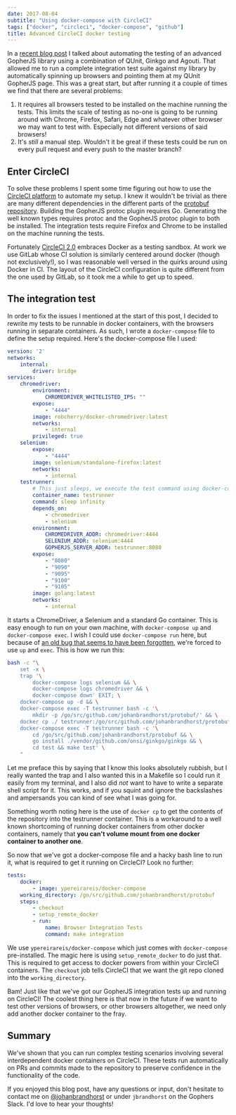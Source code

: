 ```yaml
---
date: 2017-08-04
subtitle: "Using docker-compose with CircleCI"
tags: ["docker", "circleci", "docker-compose", "github"]
title: Advanced CircleCI docker testing
---
```


In a [recent blog post](/post/gopherjs-integration-tests) I talked about
automating the testing of an advanced GopherJS library using a combination
of QUnit, Ginkgo and Agouti. That allowed me to run a complete integration test
suite against my library by automatically spinning up browsers and pointing
them at my QUnit GopherJS page. This was a great start, but after running
it a couple of times we find that there are several problems:

1. It requires all browsers tested to be installed on the machine running the tests.
This limits the scale of testing as no-one is going to be running around with Chrome,
Firefox, Safari, Edge and whatever other browser we may want to test with. Especially
not different versions of said browsers!
1. It's _still_ a manual step. Wouldn't it be great if these tests could be run on every
pull request and every push to the master branch?

## Enter CircleCI

To solve these problems I spent some time figuring out how to use the
[CircleCI platform](https://circleci.com/) to automate my setup.
I knew it wouldn't be trivial as there are many different dependencies
in the different parts of the
[protobuf repository](https://github.com/johanbrandhorst/protobuf).
Building the GopherJS protoc plugin requires Go. Generating
the well known types requires protoc and the GopherJS protoc plugin to both be installed.
The integration tests require Firefox and Chrome to be installed on the machine running the tests.

Fortunately [CircleCI 2.0](https://circleci.com/docs/2.0/) embraces Docker
as a testing sandbox. At work we use GitLab whose CI solution is similarly
centered around docker (though not exclusively!), so I was reasonable well versed
in the quirks around using Docker in CI. The layout of the CircleCI configuration is
quite different from the one used by GitLab, so it took me a while to get up to speed.

## The integration test

In order to fix the issues I mentioned at the start of this post, I decided to rewrite
my tests to be runnable in docker containers, with the browsers running in separate
containers. As such, I wrote a `docker-compose` file to define the setup required.
Here's the docker-compose file I used:

```yaml
version: '2'
networks:
    internal:
        driver: bridge
services:
    chromedriver:
        environment:
            CHROMEDRIVER_WHITELISTED_IPS: ""
        expose:
            - "4444"
        image: robcherry/docker-chromedriver:latest
        networks:
            - internal
        privileged: true
    selenium:
        expose:
            - "4444"
        image: selenium/standalone-firefox:latest
        networks:
            - internal
    testrunner:
        # This just sleeps, we execute the test command using docker-compose exec.
        container_name: testrunner
        command: sleep infinity
        depends_on:
            - chromedriver
            - selenium
        environment:
            CHROMEDRIVER_ADDR: chromedriver:4444
            SELENIUM_ADDR: selenium:4444
            GOPHERJS_SERVER_ADDR: testrunner:8080
        expose:
            - "8080"
            - "9090"
            - "9095"
            - "9100"
            - "9105"
        image: golang:latest
        networks:
            - internal
```

It starts a ChromeDriver, a Selenium and a standard Go container.
This is easy enough to run on your own machine, with `docker-compose up`
and `docker-compose exec`. I wish I could use `docker-compose run` here, but because of
[an old bug that seems to have been forgotten](https://github.com/docker/compose/issues/4052),
we're forced to use `up` and `exec`. This is how we run this:

```bash
bash -c "\
    set -x \
    trap '\
        docker-compose logs selenium && \
        docker-compose logs chromedriver && \
        docker-compose down' EXIT; \
    docker-compose up -d && \
    docker-compose exec -T testrunner bash -c '\
        mkdir -p /go/src/github.com/johanbrandhorst/protobuf/' && \
    docker cp ./ testrunner:/go/src/github.com/johanbrandhorst/protobuf/ && \
    docker-compose exec -T testrunner bash -c '\
        cd /go/src/github.com/johanbrandhorst/protobuf && \
        go install ./vendor/github.com/onsi/ginkgo/ginkgo && \
        cd test && make test' \
    "
```

Let me preface this by saying that I know this looks absolutely rubbish, but I really
wanted the trap and I also wanted this in a Makefile so I could run it easily
from my terminal, and I also did _not_ want to have to write a separate shell script for it.
This works, and if you squint and ignore
the backslashes and ampersands you can kind of see what I was going for.

Something worth noting here is the use of `docker cp` to get the contents of the repository
into the testrunner container. This is a workaround to a well known shortcoming of
running docker containers from other docker containers, namely that
**you can't volume mount from one docker container to another one**.

So now that we've got a docker-compose file and a hacky bash line to run it, what is
required to get it running on CircleCI? Look no further:

```yaml
tests:
    docker:
        - image: ypereirareis/docker-compose
    working_directory: /go/src/github.com/johanbrandhorst/protobuf
    steps:
        - checkout
        - setup_remote_docker
        - run:
            name: Browser Integration Tests
            command: make integration
```

We use `ypereirareis/docker-compose` which just comes with `docker-compose` pre-installed.
The magic here is using `setup_remote_docker` to do just that. This is required to get
access to docker powers from within your CircleCI containers.
The `checkout` job tells CircleCI that we want the git repo cloned into the
`working_directory`.

Bam! Just like that we've got our GopherJS integration tests up and running on CircleCI!
The coolest thing here is that now in the future if we want to test other versions of
browsers, or other browsers altogether, we need only add another docker container to the
fray.

## Summary

We've shown that you can run complex testing scenarios involving several interdependent
docker containers on CircleCI. These tests run automatically on PRs and commits made to the
repository to preserve confidence in the functionality of the code.

If you enjoyed this blog post, have any questions or input,
don't hesitate to contact me on
[@johanbrandhorst](https://twitter.com/JohanBrandhorst) or
under `jbrandhorst` on the Gophers Slack. I'd love to hear
your thoughts!

